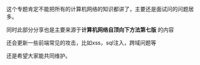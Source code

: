 这个专题肯定不能把所有的计算机网络的知识都讲了，主要还是面试问的问题居多。

同时此部分分享也是主要来源于**计算机网络自顶向下方法第七版** 的内容

还会更新一些前端常见的攻击，比如xss，sql注入，跨域问题等

还是希望大家能共同维护。
&nbsp;
